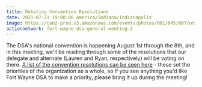 ```yaml
---
title: Debating Convention Resolutions
date: 2021-07-21 19:00:00 America/Indiana/Indianapolis
image: https://can2-prod.s3.amazonaws.com/events/photos/001/045/007/original/national-convention.png
actionnetwork: fort-wayne-dsa-general-meeting-2
---
```


The DSA's national convention is happening August 1st through the 8th, and in this meeting, we'll be reading through some of the resolutions that our delegate and alternate (Lauren and Ryan, respectively) will be voting on there. [A list of the convention resolutions can be seen here](https://convention2021.dsausa.org/2021-dsa-convention-resolutions/) - these set the priorities of the organization as a whole, so if you see anything you'd like Fort Wayne DSA to make a priority, please bring it up during the meeting!
